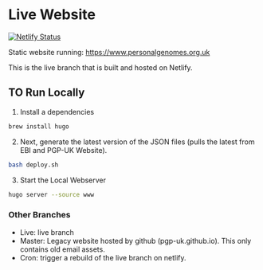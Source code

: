 # Live Website

[![Netlify Status](https://api.netlify.com/api/v1/badges/4a760548-07c0-42b0-b613-cd993b8c8777/deploy-status)](https://app.netlify.com/sites/pgp-uk-dev/deploys)

Static website running: https://www.personalgenomes.org.uk

This is the live branch that is built and hosted on Netlify.

## TO Run Locally

1. Install a dependencies

```bash
brew install hugo
```

2. Next, generate the latest version of the JSON files (pulls the latest from EBI and PGP-UK Website).

```bash
bash deploy.sh
```

3. Start the Local Webserver

```bash
hugo server --source www
```

### Other Branches

* Live: live branch
* Master: Legacy website hosted by github (pgp-uk.github.io). This only contains old email assets.
* Cron: trigger a rebuild of the live branch on netlify.